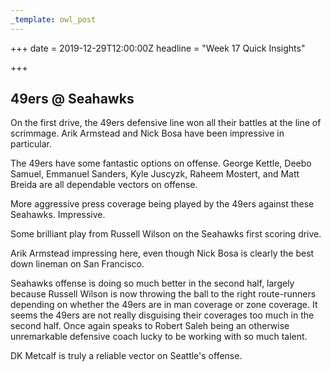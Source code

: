 ```yaml
---
_template: owl_post
---
```


+++
date = 2019-12-29T12:00:00Z
headline = "Week 17 Quick Insights"

+++
## 49ers @ Seahawks

On the first drive, the 49ers defensive line won all their battles at the line of scrimmage. Arik Armstead and Nick Bosa have been impressive in particular.

The 49ers have some fantastic options on offense. George Kettle, Deebo Samuel, Emmanuel Sanders, Kyle Juscyzk, Raheem Mostert, and Matt Breida are all dependable vectors on offense.

More aggressive press coverage being played by the 49ers against these Seahawks. Impressive.

Some brilliant play from Russell Wilson on the Seahawks first scoring drive.

Arik Armstead impressing here, even though Nick Bosa is clearly the best down lineman on San Francisco.

Seahawks offense is doing so much better in the second half, largely because Russell Wilson is now throwing the ball to the right route-runners depending on whether the 49ers are in man coverage or zone coverage. It seems the 49ers are not really disguising their coverages too much in the second half. Once again speaks to Robert Saleh being an otherwise unremarkable defensive coach lucky to be working with so much talent.

DK Metcalf is truly a reliable vector on Seattle's offense.
